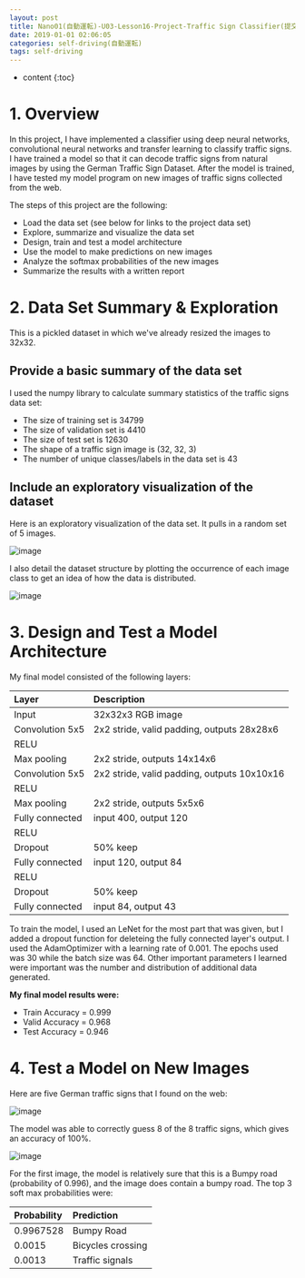 ```yaml
---
layout: post
title: Nano01(自動運転)-U03-Lesson16-Project-Traffic Sign Classifier(提交版)
date: 2019-01-01 02:06:05
categories: self-driving(自動運転)
tags: self-driving
---
```

* content
{:toc}

# 1. Overview

In this project, I have implemented a classifier using deep neural networks, convolutional neural networks and transfer learning to classify traffic signs. I have trained a model so that it can decode traffic signs from natural images by using the German Traffic Sign Dataset. After the model is trained, I have tested my model program on new images of traffic signs collected from the web.

The steps of this project are the following:

- Load the data set (see below for links to the project data set)
- Explore, summarize and visualize the data set
- Design, train and test a model architecture
- Use the model to make predictions on new images
- Analyze the softmax probabilities of the new images
- Summarize the results with a written report

# 2. Data Set Summary & Exploration

This is a pickled dataset in which we've already resized the images to 32x32.

## Provide a basic summary of the data set

I used the numpy library to calculate summary statistics of the traffic signs data set:

- The size of training set is 34799
- The size of validation set is 4410
- The size of test set is 12630
- The shape of a traffic sign image is (32, 32, 3)
- The number of unique classes/labels in the data set is 43

## Include an exploratory visualization of the dataset 

Here is an exploratory visualization of the data set. It pulls in a random set of 5 images.

![image](https://user-images.githubusercontent.com/18595935/52328076-b3cf9280-2a31-11e9-9766-3e537ee4e453.png)

I also detail the dataset structure by plotting the occurrence of each image class to get an idea of how the data is distributed. 

![image](https://user-images.githubusercontent.com/18595935/52328149-ebd6d580-2a31-11e9-8ba8-e694c6219a25.png)

# 3. Design and Test a Model Architecture

My final model consisted of the following layers:

|Layer|Description|
|:---------------   |:------------------------------------------------------------- |
|Input              |32x32x3 RGB image                                                  |
|Convolution 5x5    |2x2 stride, valid padding, outputs 28x28x6|
| RELU              ||
| Max pooling   | 2x2 stride, outputs 14x14x6|
| Convolution 5x5   |2x2 stride, valid padding, outputs 10x10x16|
| RELU  ||
| Max pooling   |2x2 stride, outputs 5x5x6|
| Fully connected |input 400, output 120|
| RELU  ||
| Dropout       | 50% keep                  |
| Fully connected   | input 120, output 84 |
| RELU  ||
| Dropout | 50% keep |
|Fully connected| input 84, output 43 |

To train the model, I used an LeNet for the most part that was given, but I added a dropout function for deleteing the fully connected layer's output. I used the AdamOptimizer with a learning rate of 0.001. The epochs used was 30 while the batch size was 64. Other important parameters I learned were important was the number and distribution of additional data generated. 

**My final model results were:**

- Train Accuracy = 0.999
- Valid Accuracy = 0.968
- Test Accuracy = 0.946

# 4. Test a Model on New Images

Here are five German traffic signs that I found on the web:

![image](https://user-images.githubusercontent.com/18595935/52329267-9b617700-2a35-11e9-97c8-2a28e93e1679.png)

The model was able to correctly guess 8 of the 8 traffic signs, which gives an accuracy of 100%.

![image](https://user-images.githubusercontent.com/18595935/52329449-22165400-2a36-11e9-9057-ca5db33021f8.png)

For the first image, the model is relatively sure that this is a Bumpy road (probability of 0.996), and the image does contain a bumpy road. The top 3 soft max probabilities were:

|Probability            |     Prediction                                | 
|:---------------------|:---------------------------------------------| 
|0.9967528          | Bumpy Road                                    | 
|0.0015             | Bicycles crossing                             |
|0.0013             | Traffic signals                               |